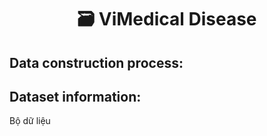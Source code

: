 <h1 align = center> 🗃 ViMedical Disease

## 

## Data construction process:





## Dataset information:

Bộ dữ liệu 
